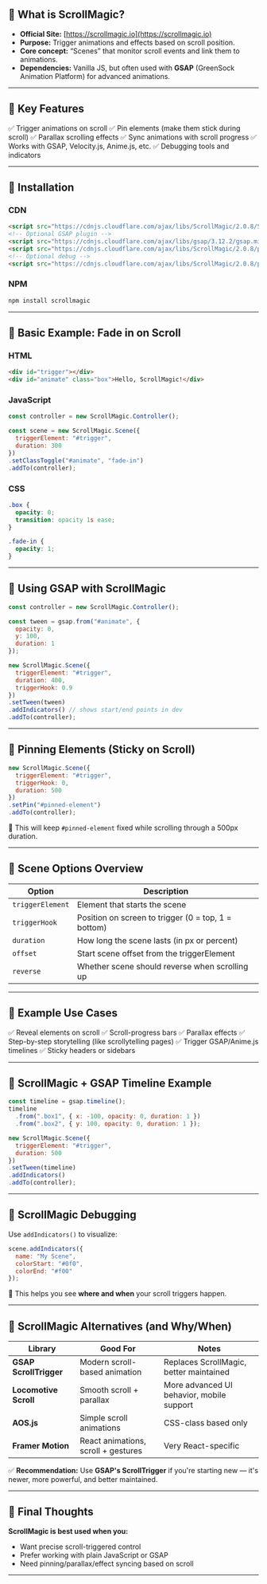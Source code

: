 ## 🔹 What is ScrollMagic?

* **Official Site:** [https://scrollmagic.io](https://scrollmagic.io)
* **Purpose:** Trigger animations and effects based on scroll position.
* **Core concept:** “Scenes” that monitor scroll events and link them to animations.
* **Dependencies:** Vanilla JS, but often used with **GSAP** (GreenSock Animation Platform) for advanced animations.

---

## 🔸 Key Features

✅ Trigger animations on scroll
✅ Pin elements (make them stick during scroll)
✅ Parallax scrolling effects
✅ Sync animations with scroll progress
✅ Works with GSAP, Velocity.js, Anime.js, etc.
✅ Debugging tools and indicators

---

## 🔹 Installation

### CDN

```html
<script src="https://cdnjs.cloudflare.com/ajax/libs/ScrollMagic/2.0.8/ScrollMagic.min.js"></script>
<!-- Optional GSAP plugin -->
<script src="https://cdnjs.cloudflare.com/ajax/libs/gsap/3.12.2/gsap.min.js"></script>
<script src="https://cdnjs.cloudflare.com/ajax/libs/ScrollMagic/2.0.8/plugins/animation.gsap.min.js"></script>
<!-- Optional debug -->
<script src="https://cdnjs.cloudflare.com/ajax/libs/ScrollMagic/2.0.8/plugins/debug.addIndicators.min.js"></script>
```

### NPM

```bash
npm install scrollmagic
```

---

## 🔸 Basic Example: Fade in on Scroll

### HTML

```html
<div id="trigger"></div>
<div id="animate" class="box">Hello, ScrollMagic!</div>
```

### JavaScript

```js
const controller = new ScrollMagic.Controller();

const scene = new ScrollMagic.Scene({
  triggerElement: "#trigger",
  duration: 300
})
.setClassToggle("#animate", "fade-in")
.addTo(controller);
```

### CSS

```css
.box {
  opacity: 0;
  transition: opacity 1s ease;
}

.fade-in {
  opacity: 1;
}
```

---

## 🔹 Using GSAP with ScrollMagic

```js
const controller = new ScrollMagic.Controller();

const tween = gsap.from("#animate", {
  opacity: 0,
  y: 100,
  duration: 1
});

new ScrollMagic.Scene({
  triggerElement: "#trigger",
  duration: 400,
  triggerHook: 0.9
})
.setTween(tween)
.addIndicators() // shows start/end points in dev
.addTo(controller);
```

---

## 🔸 Pinning Elements (Sticky on Scroll)

```js
new ScrollMagic.Scene({
  triggerElement: "#trigger",
  triggerHook: 0,
  duration: 500
})
.setPin("#pinned-element")
.addTo(controller);
```

📌 This will keep `#pinned-element` fixed while scrolling through a 500px duration.

---

## 🔹 Scene Options Overview

| Option           | Description                                         |
| ---------------- | --------------------------------------------------- |
| `triggerElement` | Element that starts the scene                       |
| `triggerHook`    | Position on screen to trigger (0 = top, 1 = bottom) |
| `duration`       | How long the scene lasts (in px or percent)         |
| `offset`         | Start scene offset from the triggerElement          |
| `reverse`        | Whether scene should reverse when scrolling up      |

---

## 🔸 Example Use Cases

✅ Reveal elements on scroll
✅ Scroll-progress bars
✅ Parallax effects
✅ Step-by-step storytelling (like scrollytelling pages)
✅ Trigger GSAP/Anime.js timelines
✅ Sticky headers or sidebars

---

## 🔹 ScrollMagic + GSAP Timeline Example

```js
const timeline = gsap.timeline();
timeline
  .from(".box1", { x: -100, opacity: 0, duration: 1 })
  .from(".box2", { y: 100, opacity: 0, duration: 1 });

new ScrollMagic.Scene({
  triggerElement: "#trigger",
  duration: 500
})
.setTween(timeline)
.addIndicators()
.addTo(controller);
```

---

## 🔸 ScrollMagic Debugging

Use `addIndicators()` to visualize:

```js
scene.addIndicators({
  name: "My Scene",
  colorStart: "#0f0",
  colorEnd: "#f00"
});
```

🧪 This helps you see **where and when** your scroll triggers happen.

---

## 🔹 ScrollMagic Alternatives (and Why/When)

| Library                | Good For                            | Notes                                     |
| ---------------------- | ----------------------------------- | ----------------------------------------- |
| **GSAP ScrollTrigger** | Modern scroll-based animation       | Replaces ScrollMagic, better maintained   |
| **Locomotive Scroll**  | Smooth scroll + parallax            | More advanced UI behavior, mobile support |
| **AOS.js**             | Simple scroll animations            | CSS-class based only                      |
| **Framer Motion**      | React animations, scroll + gestures | Very React-specific                       |

✅ **Recommendation:** Use **GSAP's ScrollTrigger** if you're starting new — it's newer, more powerful, and better maintained.

---

## 🔸 Final Thoughts

**ScrollMagic is best used when you:**

* Want precise scroll-triggered control
* Prefer working with plain JavaScript or GSAP
* Need pinning/parallax/effect syncing based on scroll

---
